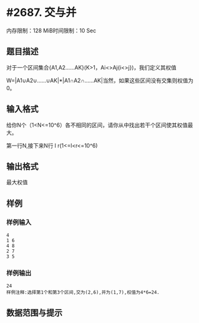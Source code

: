 # #2687. 交与并

内存限制：128 MiB时间限制：10 Sec

## 题目描述

对于一个区间集合{A1,A2&hellip;&hellip;AK}(K>1，Ai<>Aj{i<>j})，我们定义其权值

W=|A1&cup;A2&cup;&hellip;&hellip;&cup;AK|*|A1&cap;A2&cap;&hellip;&hellip;AK|当然，如果这些区间没有交集则权值为0。

## 输入格式

给你N个（1<N<=10^6）各不相同的区间，请你从中找出若干个区间使其权值最大。

第一行N,接下来N行 l r(1<=l<r<=10^6)

## 输出格式

最大权值

## 样例

### 样例输入

    
    4
    1 6
    4 8
    2 7
    3 5
    

### 样例输出

    
    24
    样例注释:选择第1个和第3个区间,交为(2,6),并为(1,7),权值为4*6=24.
    
    

## 数据范围与提示
